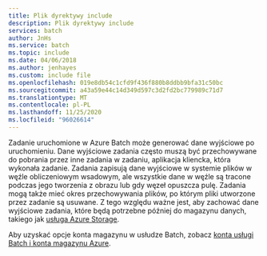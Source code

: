 ```yaml
---
title: Plik dyrektywy include
description: Plik dyrektywy include
services: batch
author: JnHs
ms.service: batch
ms.topic: include
ms.date: 04/06/2018
ms.author: jenhayes
ms.custom: include file
ms.openlocfilehash: 019e8db54c1cfd9f436f880b8ddbb9bfa31c50bc
ms.sourcegitcommit: a43a59e44c14d349d597c3d2fd2bc779989c71d7
ms.translationtype: MT
ms.contentlocale: pl-PL
ms.lasthandoff: 11/25/2020
ms.locfileid: "96026614"
---
```

Zadanie uruchomione w Azure Batch może generować dane wyjściowe po uruchomieniu. Dane wyjściowe zadania często muszą być przechowywane do pobrania przez inne zadania w zadaniu, aplikacja kliencka, która wykonała zadanie. Zadania zapisują dane wyjściowe w systemie plików w węźle obliczeniowym wsadowym, ale wszystkie dane w węźle są tracone podczas jego tworzenia z obrazu lub gdy węzeł opuszcza pulę. Zadania mogą także mieć okres przechowywania plików, po którym pliki utworzone przez zadanie są usuwane. Z tego względu ważne jest, aby zachować dane wyjściowe zadania, które będą potrzebne później do magazynu danych, takiego jak [usługa Azure Storage](../articles/storage/index.yml).

Aby uzyskać opcje konta magazynu w usłudze Batch, zobacz [konta usługi Batch i konta magazynu Azure](../articles/batch/accounts.md#azure-storage-accounts).